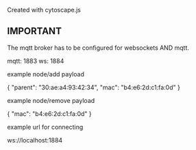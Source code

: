 Created with cytoscape.js

## IMPORTANT

The mqtt broker has to be configured for websockets AND mqtt.

mqtt: 1883
ws: 1884

example node/add payload

{ "parent": "30:ae:a4:93:42:34", "mac": "b4:e6:2d:c1:fa:0d" }

example node/remove payload

{ "mac": "b4:e6:2d:c1:fa:0d" }

example url for connecting

ws://localhost:1884

